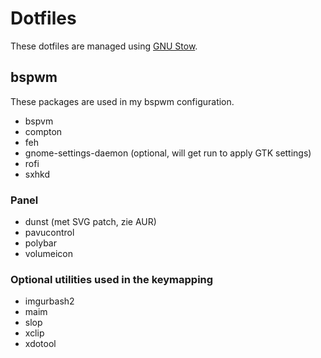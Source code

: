 # Dotfiles
These dotfiles are managed using 
[GNU Stow](https://www.gnu.org/software/stow/stow.html).

## bspwm
These packages are used in my bspwm configuration.

-   bspvm
-   compton
-   feh
-   gnome-settings-daemon (optional, will get run to apply GTK settings)
-   rofi
-   sxhkd

### Panel 
-   dunst (met SVG patch, zie AUR)
-   pavucontrol
-   polybar
-   volumeicon

### Optional utilities used in the keymapping
-   imgurbash2
-   maim
-   slop
-   xclip
-   xdotool

